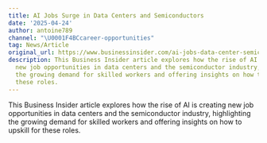 ```yaml
---
title: AI Jobs Surge in Data Centers and Semiconductors
date: '2025-04-24'
author: antoine789
channel: "\U0001F4BCcareer-opportunities"
tag: News/Article
original_url: https://www.businessinsider.com/ai-jobs-data-center-semiconductor-how-to-upskill-hire-workers-2025-4),
description: This Business Insider article explores how the rise of AI is creating
  new job opportunities in data centers and the semiconductor industry, highlighting
  the growing demand for skilled workers and offering insights on how to upskill for
  these roles.
---
```


This Business Insider article explores how the rise of AI is creating new job opportunities in data centers and the semiconductor industry, highlighting the growing demand for skilled workers and offering insights on how to upskill for these roles.